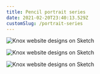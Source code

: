 ```yaml
---
title: Pencil portrait series
date: 2021-02-20T23:40:13.529Z
customSlug: /portrait-series
---
```


![Knox website designs on Sketch](portrait_series_1.png)

![Knox website designs on Sketch](portrait_series_2.png)

![Knox website designs on Sketch](portrait_series_3.png)
